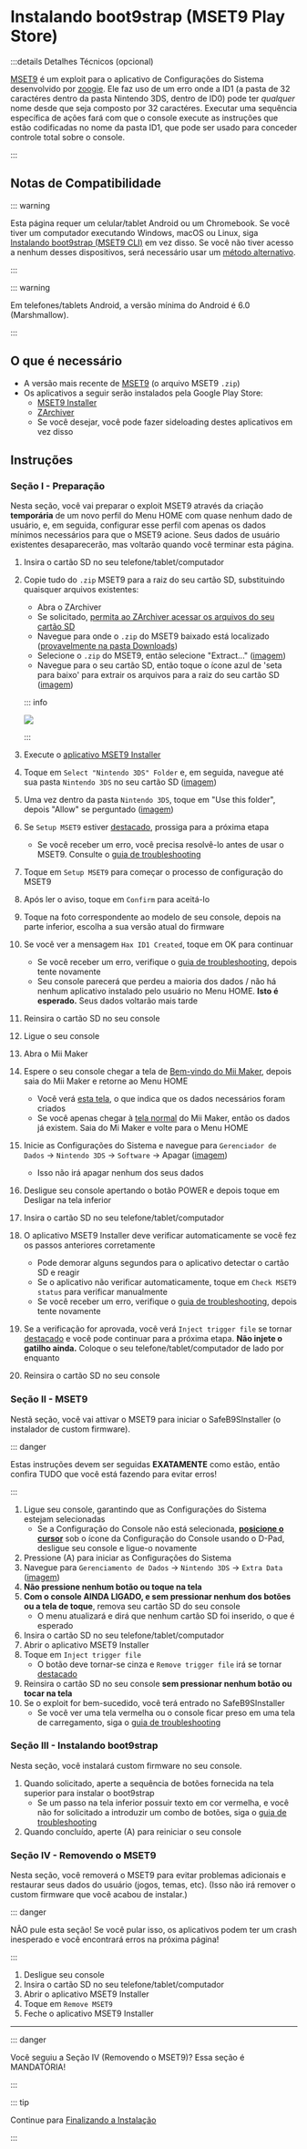 # Instalando boot9strap (MSET9 Play Store)

:::details Detalhes Técnicos (opcional)

[MSET9](https://github.com/zoogie/MSET9) é um exploit para o aplicativo de Configurações do Sistema desenvolvido por [zoogie](https://github.com/zoogie). Ele faz uso de um erro onde a ID1 (a pasta de 32 caractéres dentro da pasta Nintendo 3DS, dentro de ID0) pode ter _qualquer_ nome desde que seja composto por 32 caractéres. Executar uma sequência específica de ações fará com que o console execute as instruções que estão codificadas no nome da pasta ID1, que pode ser usado para conceder controle total sobre o console.

:::

## Notas de Compatibilidade

::: warning

Esta página requer um celular/tablet Android ou um Chromebook. Se você tiver um computador executando Windows, macOS ou Linux, siga [Instalando boot9strap (MSET9 CLI)](installing-boot9strap-\(mset9-cli\)) em vez disso. Se você não tiver acesso a nenhum desses dispositivos, será necessário usar um [método alternativo](https://wiki.hacks.guide/wiki/3DS:Alternate_Exploits).

:::

::: warning

Em telefones/tablets Android, a versão mínima do Android é 6.0 (Marshmallow).

:::

## O que é necessário

- A versão mais recente de [MSET9](https://github.com/hacks-guide/MSET9/releases/latest) (o arquivo MSET9 `.zip`)
- Os aplicativos a seguir serão instalados pela Google Play Store:
    - [MSET9 Installer](https://play.google.com/store/apps/details?id=moe.saru.homebrew.console3ds.mset9_installer_android)
    - [ZArchiver](https://play.google.com/store/apps/details?id=ru.zdevs.zarchiver)
    - Se você desejar, você pode fazer sideloading destes aplicativos em vez disso

## Instruções

### Seção I - Preparação

Nesta seção, você vai preparar o exploit MSET9 através da criação **temporária** de um novo perfil do Menu HOME com quase nenhum dado de usuário, e, em seguida, configurar esse perfil com apenas os dados mínimos necessários para que o MSET9 acione. Seus dados de usuário existentes desaparecerão, mas voltarão quando você terminar esta página.

1. Insira o cartão SD no seu telefone/tablet/computador

2. Copie tudo do `.zip` MSET9 para a raiz do seu cartão SD, substituindo quaisquer arquivos existentes:

    - Abra o ZArchiver
    - Se solicitado, [permita ao ZArchiver acessar os arquivos do seu cartão SD](/images/screenshots/mset9/zarchiver-allow.png)
    - Navegue para onde o `.zip` do MSET9 baixado está localizado ([provavelmente na pasta Downloads](/images/screenshots/mset9/zarchiver-zip-location.png))
    - Selecione o `.zip` do MSET9, então selecione "Extract..." ([imagem](/images/screenshots/mset9/zarchiver-extract-1.png))
    - Navegue para o seu cartão SD, então toque o ícone azul de 'seta para baixo' para extrair os arquivos para a raiz do seu cartão SD ([imagem](/images/screenshots/mset9/zarchiver-extract-2.png))

    ::: info

    ![](/images/screenshots/mset9/mset9-root-layout-android.png)

    :::

3. Execute o [aplicativo MSET9 Installer](/images/screenshots/mset9/mset9-setup-android.png)

4. Toque em `Select "Nintendo 3DS" Folder` e, em seguida, navegue até sua pasta `Nintendo 3DS` no seu cartão SD ([imagem](/images/screenshots/mset9/select-mset9-folder-1.png))

5. Uma vez dentro da pasta `Nintendo 3DS`, toque em "Use this folder", depois "Allow" se perguntado ([imagem](/images/screenshots/mset9/select-mset9-folder-2.png))

6. Se `Setup MSET9` estiver [destacado](/images/screenshots/mset9/setup-mset9-highlighted.png), prossiga para a próxima etapa
    - Se você receber um erro, você precisa resolvê-lo antes de usar o MSET9. Consulte o [guia de troubleshooting](troubleshooting-mset9)

7. Toque em `Setup MSET9` para começar o processo de configuração do MSET9

8. Após ler o aviso, toque em `Confirm` para aceitá-lo

9. Toque na foto correspondente ao modelo de seu console, depois na parte inferior, escolha a sua versão atual do firmware

10. Se você ver a mensagem `Hax ID1 Created`, toque em OK para continuar
    - Se você receber um erro, verifique o [guia de troubleshooting](troubleshooting-mset9), depois tente novamente
    - Seu console parecerá que perdeu a maioria dos dados / não há nenhum aplicativo instalado pelo usuário no Menu HOME. **Isto é esperado.** Seus dados voltarão mais tarde

11. Reinsira o cartão SD no seu console

12. Ligue o seu console

13. Abra o Mii Maker

14. Espere o seu console chegar a tela de [Bem-vindo do Mii Maker](/images/screenshots/mset9/mii-welcome.png), depois saia do Mii Maker e retorne ao Menu HOME
    - Você verá [esta tela](/images/screenshots/mset9/mii-extdata.png), o que indica que os dados necessários foram criados
    - Se você apenas chegar à [tela normal](/images/screenshots/mset9/mii-existing.png) do Mii Maker, então os dados já existem. Saia do Mi Maker e volte para o Menu HOME

15. Inicie as Configurações do Sistema e navegue para `Gerenciador de Dados` -> `Nintendo 3DS` -> `Software` -> Apagar ([imagem](/images/screenshots/database-reset.jpg))
    - Isso não irá apagar nenhum dos seus dados

16. Desligue seu console apertando o botão POWER e depois toque em Desligar na tela inferior

17. Insira o cartão SD no seu telefone/tablet/computador

18. O aplicativo MSET9 Installer deve verificar automaticamente se você fez os passos anteriores corretamente
    - Pode demorar alguns segundos para o aplicativo detectar o cartão SD e reagir
    - Se o aplicativo não verificar automaticamente, toque em `Check MSET9 status` para verificar manualmente
    - Se você receber um erro, verifique o [guia de troubleshooting](troubleshooting-mset9), depois tente novamente

19. Se a verificação for aprovada, você verá `Inject trigger file` se tornar [destacado](/images/screenshots/mset9/inject-trigger-highlighted.png) e você pode continuar para a próxima etapa. **Não injete o gatilho ainda.** Coloque o seu telefone/tablet/computador de lado por enquanto

20. Reinsira o cartão SD no seu console

### Seção II - MSET9

Nestã seção, você vai attivar o MSET9 para iniciar o SafeB9SInstaller (o instalador de custom firmware).

::: danger

Estas instruções devem ser seguidas **EXATAMENTE** como estão, então confira TUDO que você está fazendo para evitar erros!

:::

1. Ligue seu console, garantindo que as Configurações do Sistema estejam selecionadas
    - Se a Configuração do Console não está selecionada, **[posicione o cursor](/images/screenshots/mset9/hover-settings.png)** sob o ícone da Configuração do Console usando o D-Pad, desligue seu console e ligue-o novamente
2. Pressione (A) para iniciar as Configurações do Sistema
3. Navegue para `Gerenciamento de Dados` -> `Nintendo 3DS` -> `Extra Data` ([imagem](/images/screenshots/mset9/settings-extdata.png))
4. **Não pressione nenhum botão ou toque na tela**
5. **Com o console AINDA LIGADO, e sem pressionar nenhum dos botões ou a tela de toque**, remova seu cartão SD do seu console
    - O menu atualizará e dirá que nenhum cartão SD foi inserido, o que é esperado
6. Insira o cartão SD no seu telefone/tablet/computador
7. Abrir o aplicativo MSET9 Installer
8. Toque em `Inject trigger file`
    - O botão deve tornar-se cinza e `Remove trigger file` irá se tornar [destacado](/images/screenshots/mset9/remove-trigger-highlighted.png)
9. Reinsira o cartão SD no seu console **sem pressionar nenhum botão ou tocar na tela**
10. Se o exploit for bem-sucedido, você terá entrado no SafeB9SInstaller
    - Se você ver uma tela vermelha ou o console ficar preso em uma tela de carregamento, siga o [guia de troubleshooting](troubleshooting-mset9)

### Seção III - Instalando boot9strap

Nesta seção, você instalará custom firmware no seu console.

1. Quando solicitado, aperte a sequência de botões fornecida na tela superior para instalar o boot9strap
    - Se um passo na tela inferior possuir texto em cor vermelha, e você não for solicitado a introduzir um combo de botões, siga o [guia de troubleshooting](troubleshooting-mset9)
2. Quando concluído, aperte (A) para reiniciar o seu console

<!--@include: ./_include/configure-luma3ds.md -->

### Seção IV - Removendo o MSET9

Nesta seção, você removerá o MSET9 para evitar problemas adicionais e restaurar seus dados do usuário (jogos, temas, etc). (Isso não irá remover o custom firmware que você acabou de instalar.)

::: danger

NÃO pule esta seção! Se você pular isso, os aplicativos podem ter um crash inesperado e você encontrará erros na próxima página!

:::

1. Desligue seu console
2. Insira o cartão SD no seu telefone/tablet/computador
3. Abrir o aplicativo MSET9 Installer
4. Toque em `Remove MSET9`
5. Feche o aplicativo MSET9 Installer

<!--@include: ./_include/luma3ds-installed-note.md -->

___

::: danger

Você seguiu a Seção IV (Removendo o MSET9)? Essa seção é MANDATÓRIA!

:::

::: tip

Continue para [Finalizando a Instalação](finalizing-setup)

:::
